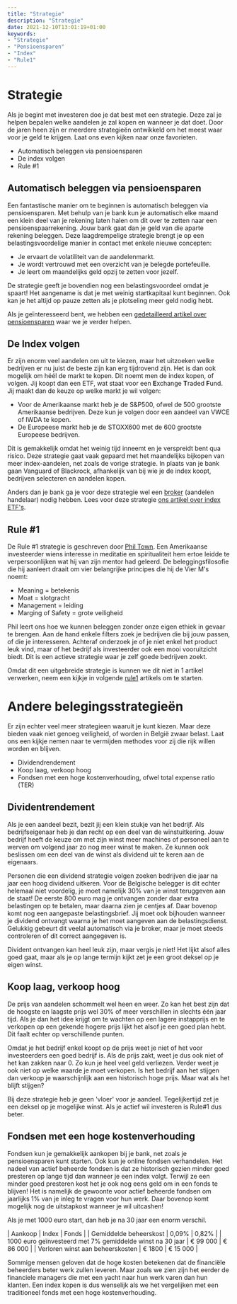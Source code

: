 ```yaml
---
title: "Strategie"
description: "Strategie"
date: 2021-12-10T13:01:19+01:00
keywords: 
- "Strategie"
- "Pensioensparen"
- "Index"
- "Rule1"
---
```


# Strategie

Als je begint met investeren doe je dat best met een strategie. Deze zal je helpen bepalen welke aandelen je zal kopen en wanneer je dat doet. Door de jaren heen zijn er meerdere strategieën ontwikkeld om het meest waar voor je geld te krijgen. Laat ons even kijken naar onze favorieten.

- Automatisch beleggen via pensioensparen
- De index volgen
- Rule #1

## Automatisch beleggen via pensioensparen

Een fantastische manier om te beginnen is automatisch beleggen via pensioensparen. Met behulp van je bank kun je automatisch elke maand een klein deel van je rekening laten halen om dit over te zetten naar een pensioenspaarrekening. Jouw bank gaat dan je geld van die aparte rekening beleggen. Deze laagdrempelige strategie brengt je op een belastingsvoordelige manier in contact met enkele nieuwe concepten:

- Je ervaart de volatiliteit van de aandelenmarkt.
- Je wordt vertrouwd met een overzicht van je belegde portefeuille.
- Je leert om maandelijks geld opzij te zetten voor jezelf.

De strategie geeft je bovendien nog een belastingsvoordeel omdat je spaart! Het aangename is dat je met weinig startkapitaal kunt beginnen. Ook kan je het altijd op pauze zetten als je plotseling meer geld nodig hebt.

Als je geïnteresseerd bent, we hebben een [gedetailleerd artikel over pensioensparen](./pensioensparen) waar we je verder helpen.

## De Index volgen

Er zijn enorm veel aandelen om uit te kiezen, maar het uitzoeken welke bedrijven er nu juist de beste zijn kan erg tijdrovend zijn. Het is dan ook mogelijk om héél de markt te kopen. Dit noemt men de index kopen, of volgen. Jij koopt dan een ETF, wat staat voor een **E**xchange **T**raded **F**und. Jij maakt dan de keuze op welke markt je wil volgen: 

- Voor de Amerikaanse markt heb je de S&P500, ofwel de 500 grootste Amerikaanse bedrijven. Deze kun je volgen door een aandeel van VWCE of IWDA te kopen.
- De Europeese markt heb je de STOXX600 met de 600 grootste Europeese bedrijven. 


Dit is gemakkelijk omdat het weinig tijd inneemt en je verspreidt bent qua risico. Deze strategie gaat vaak gepaard met het maandelijks bijkopen van meer index-aandelen, net zoals de vorige strategie. In plaats van je bank gaan Vanguard of Blackrock, afhankelijk van bij wie je de index koopt, bedrijven selecteren en aandelen kopen.

Anders dan je bank ga je voor deze strategie wel een [broker](/blog/brokers) (aandelen handelaar) nodig hebben. Lees voor deze strategie [ons artikel over index ETF's](./index-etf).

## Rule #1

De Rule #1 strategie is geschreven door [Phil Town](https://en.wikipedia.org/wiki/Phil_Town). Een Amerikaanse investeerder wiens interesse in meditatie en spiritualiteit hem ertoe leidde te verpersoonlijken wat hij van zijn mentor had geleerd. De beleggingsfilosofie die hij aanleert draait om vier belangrijke principes die hij de Vier M's noemt:

- Meaning = betekenis
- Moat = slotgracht
- Management = leiding
- Marging of Safety = grote veiligheid

Phil leert ons hoe we kunnen beleggen zonder onze eigen ethiek in gevaar te brengen. Aan de hand enkele filters zoek je bedrijven die bij jouw passen, of die je interesseren. Achteraf onderzoek je of je niet enkel het product leuk vind, maar of het bedrijf als investeerder ook een mooi vooruitzicht biedt. Dit is een actieve strategie waar je zelf goede bedrijven zoekt.

Omdat dit een uitgebreide strategie is kunnen we dit niet in 1 artikel verwerken, neem een kijkje in volgende [rule1](/rule1) artikels om te starten.

# Andere belegingsstrategieën

Er zijn echter veel meer strategieen waaruit je kunt kiezen. Maar deze bieden vaak niet genoeg veiligheid, of worden in België zwaar belast. Laat ons een kijkje nemen naar te vermijden methodes voor zij die rijk willen worden en blijven.

- Dividendrendement
- Koop laag, verkoop hoog
- Fondsen met een hoge kostenverhouding, ofwel total expense ratio (TER)

## Dividentrendement

Als je een aandeel bezit, bezit jij een klein stukje van het bedrijf. Als bedrijfseigenaar heb je dan recht op een deel van de winstuitkering. Jouw bedrijf heeft de keuze om met zijn winst meer machines of personeel aan te werven om volgend jaar zo nog meer winst te maken. Ze kunnen ook beslissen om een deel van de winst als dividend uit te keren aan de eigenaars.

Personen die een dividend strategie volgen zoeken bedrijven die jaar na jaar een hoog dividend uitkeren. Voor de Belgische belegger is dit echter helemaal niet voordelig, je moet namelijk 30% van je winst teruggeven aan de staat! De eerste 800 euro mag je ontvangen zonder daar extra belastingen op te betalen, maar daarna zien je centjes af. Daar bovenop komt nog een aangepaste belastingsbrief. Jij moet ook bijhouden wanneer je dividend ontvangt waarna je het moet aangeven aan de belastingsdienst. Gelukkig gebeurt dit veelal automatisch via je broker, maar je moet steeds controleren of dit correct aangegeven is.

Divident ontvangen kan heel leuk zijn, maar vergis je niet! Het lijkt alsof alles goed gaat, maar als je op lange termijn kijkt zet je een groot deksel op je eigen winst.

## Koop laag, verkoop hoog

De prijs van aandelen schommelt wel heen en weer. Zo kan het best zijn dat de hoogste en laagste prijs wel 30% of meer verschillen in slechts één jaar tijd. Als je dan het idee krijgt om te wachten op een lagere instapprijs en te verkopen op een gekende hogere prijs lijkt het alsof je een goed plan hebt. Dit faalt echter op verschillende punten.

Omdat je het bedrijf enkel koopt op de prijs weet je niet of het voor investeerders een goed bedrijf is. Als de prijs zakt, weet je dus ook niet of het kan zakken naar 0. Zo kun je heel veel geld verliezen. Verder weet je ook niet op welke waarde je moet verkopen. Is het bedrijf aan het stijgen dan verkoop je waarschijnlijk aan een historisch hoge prijs. Maar wat als het blijft stijgen?

Bij deze strategie heb je geen 'vloer' voor je aandeel. Tegelijkertijd zet je een deksel op je mogelijke winst. Als je actief wil investeren is Rule#1 dus beter.

## Fondsen met een hoge kostenverhouding

Fondsen kun je gemakkelijk aankopen bij je bank, net zoals je pensioensparen kunt starten. Ook kun je online fondsen verhandelen. Het nadeel van actief beheerde fondsen is dat ze historisch gezien minder goed presteren op lange tijd dan wanneer je een index volgt. Terwijl ze een minder goed presteren kost het je ook nog eens geld om in een fonds te blijven! Het is namelijk de gewoonte voor actief beheerde fondsen om jaarlijks 1% van je inleg te vragen voor hun werk. Daar bovenop komt mogelijk nog de uitstapkost wanneer je wil uitcashen! 

Als je met 1000 euro start, dan heb je na 30 jaar een enorm verschil.

| Aankoop                                                   | Index    | Fonds    |
| Gemiddelde beheerskost                                    | 0,09%    | 0,82%    |
| 1000 euro geïnvesteerd met 7% gemiddelde winst na 30 jaar | € 99 000 | € 86 000 |
| Verloren winst aan beheerskosten                          | € 1800   | € 15 000 |

Sommige mensen geloven dat de hoge kosten betekenen dat de financiële beheerders beter werk zullen leveren. Maar zoals we zien zijn het eerder de financiele managers die met een yacht naar hun werk varen dan hun klanten. Een index kopen is dus wenselijk als we het vergelijken met een traditioneel fonds met een hoge kostenverhouding.